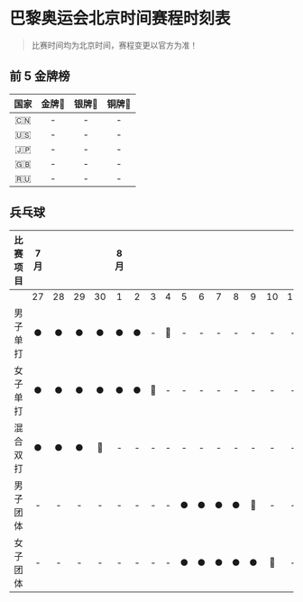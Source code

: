 # 巴黎奥运会北京时间赛程时刻表

> 比赛时间均为北京时间，赛程变更以官方为准！

## 前 5 金牌榜

| 国家 | 金牌🥇 | 银牌🥈 | 铜牌🥉 |
| :-----: | :-----: | :-----: | :-----: |
| 🇨🇳 | - | - | - |
| 🇺🇸 | - | - | - |
| 🇯🇵 | - | - | - |
| 🇬🇧 | - | - | - |
| 🇷🇺 | - | - | - |

## 兵乓球

| 比赛项目 | 7 月 |   |   |   | 8 月 |   |   |   |   |   |   |   |   |   |   |
|:---:|:---:|:---:|:---:|:---:|:---:|:---:|:---:|:---:|:---:|:---:|:---:|:---:|:---:|:---:|:---:|
|      | 27  | 28 | 29 | 30 | 1 | 2 | 3 | 4 | 5 | 6 | 7 | 8 | 9 | 10 | 11 |
| 男子单打 | ● | ● | ● | ● | ● | ● | - | 🥇 | - | - | - | - | - | - | - |
| 女子单打 | ● | ● | ● | ● | ● | ● | 🥇 | - | - | - | - | - | - | - | - |
| 混合双打 | ● | ● | ● | 🥇 | - | - | - | - | - | - | - | - | - | - | - |
| 男子团体 | - | - | - | - | - | - | - | - | ● | ● | ● | ● | 🥇 | - | - |
| 女子团体 | - | - | - | - | - | - | - | - | ● | ● | ● | ● | ● | 🥇 | - |
